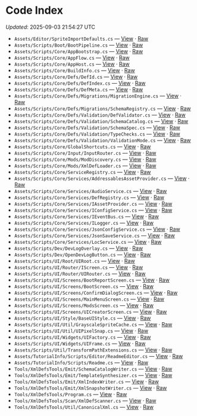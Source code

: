 # Code Index

_Updated_: 2025-09-03 21:54:27 UTC

- `Assets/Editor/SpriteImportDefaults.cs` — [View](https://github.com/Natangry/FantasyColony/blob/main/Assets/Editor/SpriteImportDefaults.cs) · [Raw](https://raw.githubusercontent.com/Natangry/FantasyColony/main/Assets/Editor/SpriteImportDefaults.cs)
- `Assets/Scripts/Boot/BootPipeline.cs` — [View](https://github.com/Natangry/FantasyColony/blob/main/Assets/Scripts/Boot/BootPipeline.cs) · [Raw](https://raw.githubusercontent.com/Natangry/FantasyColony/main/Assets/Scripts/Boot/BootPipeline.cs)
- `Assets/Scripts/Core/AppBootstrap.cs` — [View](https://github.com/Natangry/FantasyColony/blob/main/Assets/Scripts/Core/AppBootstrap.cs) · [Raw](https://raw.githubusercontent.com/Natangry/FantasyColony/main/Assets/Scripts/Core/AppBootstrap.cs)
- `Assets/Scripts/Core/AppFlow.cs` — [View](https://github.com/Natangry/FantasyColony/blob/main/Assets/Scripts/Core/AppFlow.cs) · [Raw](https://raw.githubusercontent.com/Natangry/FantasyColony/main/Assets/Scripts/Core/AppFlow.cs)
- `Assets/Scripts/Core/AppHost.cs` — [View](https://github.com/Natangry/FantasyColony/blob/main/Assets/Scripts/Core/AppHost.cs) · [Raw](https://raw.githubusercontent.com/Natangry/FantasyColony/main/Assets/Scripts/Core/AppHost.cs)
- `Assets/Scripts/Core/BuildInfo.cs` — [View](https://github.com/Natangry/FantasyColony/blob/main/Assets/Scripts/Core/BuildInfo.cs) · [Raw](https://raw.githubusercontent.com/Natangry/FantasyColony/main/Assets/Scripts/Core/BuildInfo.cs)
- `Assets/Scripts/Core/Defs/DefId.cs` — [View](https://github.com/Natangry/FantasyColony/blob/main/Assets/Scripts/Core/Defs/DefId.cs) · [Raw](https://raw.githubusercontent.com/Natangry/FantasyColony/main/Assets/Scripts/Core/Defs/DefId.cs)
- `Assets/Scripts/Core/Defs/DefIndex.cs` — [View](https://github.com/Natangry/FantasyColony/blob/main/Assets/Scripts/Core/Defs/DefIndex.cs) · [Raw](https://raw.githubusercontent.com/Natangry/FantasyColony/main/Assets/Scripts/Core/Defs/DefIndex.cs)
- `Assets/Scripts/Core/Defs/DefMeta.cs` — [View](https://github.com/Natangry/FantasyColony/blob/main/Assets/Scripts/Core/Defs/DefMeta.cs) · [Raw](https://raw.githubusercontent.com/Natangry/FantasyColony/main/Assets/Scripts/Core/Defs/DefMeta.cs)
- `Assets/Scripts/Core/Defs/Migrations/MigrationEngine.cs` — [View](https://github.com/Natangry/FantasyColony/blob/main/Assets/Scripts/Core/Defs/Migrations/MigrationEngine.cs) · [Raw](https://raw.githubusercontent.com/Natangry/FantasyColony/main/Assets/Scripts/Core/Defs/Migrations/MigrationEngine.cs)
- `Assets/Scripts/Core/Defs/Migrations/SchemaRegistry.cs` — [View](https://github.com/Natangry/FantasyColony/blob/main/Assets/Scripts/Core/Defs/Migrations/SchemaRegistry.cs) · [Raw](https://raw.githubusercontent.com/Natangry/FantasyColony/main/Assets/Scripts/Core/Defs/Migrations/SchemaRegistry.cs)
- `Assets/Scripts/Core/Defs/Validation/DefValidator.cs` — [View](https://github.com/Natangry/FantasyColony/blob/main/Assets/Scripts/Core/Defs/Validation/DefValidator.cs) · [Raw](https://raw.githubusercontent.com/Natangry/FantasyColony/main/Assets/Scripts/Core/Defs/Validation/DefValidator.cs)
- `Assets/Scripts/Core/Defs/Validation/SchemaCatalog.cs` — [View](https://github.com/Natangry/FantasyColony/blob/main/Assets/Scripts/Core/Defs/Validation/SchemaCatalog.cs) · [Raw](https://raw.githubusercontent.com/Natangry/FantasyColony/main/Assets/Scripts/Core/Defs/Validation/SchemaCatalog.cs)
- `Assets/Scripts/Core/Defs/Validation/SchemaSpec.cs` — [View](https://github.com/Natangry/FantasyColony/blob/main/Assets/Scripts/Core/Defs/Validation/SchemaSpec.cs) · [Raw](https://raw.githubusercontent.com/Natangry/FantasyColony/main/Assets/Scripts/Core/Defs/Validation/SchemaSpec.cs)
- `Assets/Scripts/Core/Defs/Validation/TypeChecks.cs` — [View](https://github.com/Natangry/FantasyColony/blob/main/Assets/Scripts/Core/Defs/Validation/TypeChecks.cs) · [Raw](https://raw.githubusercontent.com/Natangry/FantasyColony/main/Assets/Scripts/Core/Defs/Validation/TypeChecks.cs)
- `Assets/Scripts/Core/Defs/Validation/ValidationMode.cs` — [View](https://github.com/Natangry/FantasyColony/blob/main/Assets/Scripts/Core/Defs/Validation/ValidationMode.cs) · [Raw](https://raw.githubusercontent.com/Natangry/FantasyColony/main/Assets/Scripts/Core/Defs/Validation/ValidationMode.cs)
- `Assets/Scripts/Core/GlobalShortcuts.cs` — [View](https://github.com/Natangry/FantasyColony/blob/main/Assets/Scripts/Core/GlobalShortcuts.cs) · [Raw](https://raw.githubusercontent.com/Natangry/FantasyColony/main/Assets/Scripts/Core/GlobalShortcuts.cs)
- `Assets/Scripts/Core/Input/InputRouter.cs` — [View](https://github.com/Natangry/FantasyColony/blob/main/Assets/Scripts/Core/Input/InputRouter.cs) · [Raw](https://raw.githubusercontent.com/Natangry/FantasyColony/main/Assets/Scripts/Core/Input/InputRouter.cs)
- `Assets/Scripts/Core/Mods/ModDiscovery.cs` — [View](https://github.com/Natangry/FantasyColony/blob/main/Assets/Scripts/Core/Mods/ModDiscovery.cs) · [Raw](https://raw.githubusercontent.com/Natangry/FantasyColony/main/Assets/Scripts/Core/Mods/ModDiscovery.cs)
- `Assets/Scripts/Core/Mods/XmlDefLoader.cs` — [View](https://github.com/Natangry/FantasyColony/blob/main/Assets/Scripts/Core/Mods/XmlDefLoader.cs) · [Raw](https://raw.githubusercontent.com/Natangry/FantasyColony/main/Assets/Scripts/Core/Mods/XmlDefLoader.cs)
- `Assets/Scripts/Core/ServiceRegistry.cs` — [View](https://github.com/Natangry/FantasyColony/blob/main/Assets/Scripts/Core/ServiceRegistry.cs) · [Raw](https://raw.githubusercontent.com/Natangry/FantasyColony/main/Assets/Scripts/Core/ServiceRegistry.cs)
- `Assets/Scripts/Core/Services/AddressablesAssetProvider.cs` — [View](https://github.com/Natangry/FantasyColony/blob/main/Assets/Scripts/Core/Services/AddressablesAssetProvider.cs) · [Raw](https://raw.githubusercontent.com/Natangry/FantasyColony/main/Assets/Scripts/Core/Services/AddressablesAssetProvider.cs)
- `Assets/Scripts/Core/Services/AudioService.cs` — [View](https://github.com/Natangry/FantasyColony/blob/main/Assets/Scripts/Core/Services/AudioService.cs) · [Raw](https://raw.githubusercontent.com/Natangry/FantasyColony/main/Assets/Scripts/Core/Services/AudioService.cs)
- `Assets/Scripts/Core/Services/DefRegistry.cs` — [View](https://github.com/Natangry/FantasyColony/blob/main/Assets/Scripts/Core/Services/DefRegistry.cs) · [Raw](https://raw.githubusercontent.com/Natangry/FantasyColony/main/Assets/Scripts/Core/Services/DefRegistry.cs)
- `Assets/Scripts/Core/Services/IAssetProvider.cs` — [View](https://github.com/Natangry/FantasyColony/blob/main/Assets/Scripts/Core/Services/IAssetProvider.cs) · [Raw](https://raw.githubusercontent.com/Natangry/FantasyColony/main/Assets/Scripts/Core/Services/IAssetProvider.cs)
- `Assets/Scripts/Core/Services/IConfigService.cs` — [View](https://github.com/Natangry/FantasyColony/blob/main/Assets/Scripts/Core/Services/IConfigService.cs) · [Raw](https://raw.githubusercontent.com/Natangry/FantasyColony/main/Assets/Scripts/Core/Services/IConfigService.cs)
- `Assets/Scripts/Core/Services/IEventBus.cs` — [View](https://github.com/Natangry/FantasyColony/blob/main/Assets/Scripts/Core/Services/IEventBus.cs) · [Raw](https://raw.githubusercontent.com/Natangry/FantasyColony/main/Assets/Scripts/Core/Services/IEventBus.cs)
- `Assets/Scripts/Core/Services/ILogger.cs` — [View](https://github.com/Natangry/FantasyColony/blob/main/Assets/Scripts/Core/Services/ILogger.cs) · [Raw](https://raw.githubusercontent.com/Natangry/FantasyColony/main/Assets/Scripts/Core/Services/ILogger.cs)
- `Assets/Scripts/Core/Services/JsonConfigService.cs` — [View](https://github.com/Natangry/FantasyColony/blob/main/Assets/Scripts/Core/Services/JsonConfigService.cs) · [Raw](https://raw.githubusercontent.com/Natangry/FantasyColony/main/Assets/Scripts/Core/Services/JsonConfigService.cs)
- `Assets/Scripts/Core/Services/JsonSaveService.cs` — [View](https://github.com/Natangry/FantasyColony/blob/main/Assets/Scripts/Core/Services/JsonSaveService.cs) · [Raw](https://raw.githubusercontent.com/Natangry/FantasyColony/main/Assets/Scripts/Core/Services/JsonSaveService.cs)
- `Assets/Scripts/Core/Services/LocService.cs` — [View](https://github.com/Natangry/FantasyColony/blob/main/Assets/Scripts/Core/Services/LocService.cs) · [Raw](https://raw.githubusercontent.com/Natangry/FantasyColony/main/Assets/Scripts/Core/Services/LocService.cs)
- `Assets/Scripts/Dev/DevLogOverlay.cs` — [View](https://github.com/Natangry/FantasyColony/blob/main/Assets/Scripts/Dev/DevLogOverlay.cs) · [Raw](https://raw.githubusercontent.com/Natangry/FantasyColony/main/Assets/Scripts/Dev/DevLogOverlay.cs)
- `Assets/Scripts/Dev/OpenDevLogButton.cs` — [View](https://github.com/Natangry/FantasyColony/blob/main/Assets/Scripts/Dev/OpenDevLogButton.cs) · [Raw](https://raw.githubusercontent.com/Natangry/FantasyColony/main/Assets/Scripts/Dev/OpenDevLogButton.cs)
- `Assets/Scripts/UI/Root/UIRoot.cs` — [View](https://github.com/Natangry/FantasyColony/blob/main/Assets/Scripts/UI/Root/UIRoot.cs) · [Raw](https://raw.githubusercontent.com/Natangry/FantasyColony/main/Assets/Scripts/UI/Root/UIRoot.cs)
- `Assets/Scripts/UI/Router/IScreen.cs` — [View](https://github.com/Natangry/FantasyColony/blob/main/Assets/Scripts/UI/Router/IScreen.cs) · [Raw](https://raw.githubusercontent.com/Natangry/FantasyColony/main/Assets/Scripts/UI/Router/IScreen.cs)
- `Assets/Scripts/UI/Router/UIRouter.cs` — [View](https://github.com/Natangry/FantasyColony/blob/main/Assets/Scripts/UI/Router/UIRouter.cs) · [Raw](https://raw.githubusercontent.com/Natangry/FantasyColony/main/Assets/Scripts/UI/Router/UIRouter.cs)
- `Assets/Scripts/UI/Screens/BootReportScreen.cs` — [View](https://github.com/Natangry/FantasyColony/blob/main/Assets/Scripts/UI/Screens/BootReportScreen.cs) · [Raw](https://raw.githubusercontent.com/Natangry/FantasyColony/main/Assets/Scripts/UI/Screens/BootReportScreen.cs)
- `Assets/Scripts/UI/Screens/BootScreen.cs` — [View](https://github.com/Natangry/FantasyColony/blob/main/Assets/Scripts/UI/Screens/BootScreen.cs) · [Raw](https://raw.githubusercontent.com/Natangry/FantasyColony/main/Assets/Scripts/UI/Screens/BootScreen.cs)
- `Assets/Scripts/UI/Screens/ConfirmDialogScreen.cs` — [View](https://github.com/Natangry/FantasyColony/blob/main/Assets/Scripts/UI/Screens/ConfirmDialogScreen.cs) · [Raw](https://raw.githubusercontent.com/Natangry/FantasyColony/main/Assets/Scripts/UI/Screens/ConfirmDialogScreen.cs)
- `Assets/Scripts/UI/Screens/MainMenuScreen.cs` — [View](https://github.com/Natangry/FantasyColony/blob/main/Assets/Scripts/UI/Screens/MainMenuScreen.cs) · [Raw](https://raw.githubusercontent.com/Natangry/FantasyColony/main/Assets/Scripts/UI/Screens/MainMenuScreen.cs)
- `Assets/Scripts/UI/Screens/ModsScreen.cs` — [View](https://github.com/Natangry/FantasyColony/blob/main/Assets/Scripts/UI/Screens/ModsScreen.cs) · [Raw](https://raw.githubusercontent.com/Natangry/FantasyColony/main/Assets/Scripts/UI/Screens/ModsScreen.cs)
- `Assets/Scripts/UI/Screens/UICreatorScreen.cs` — [View](https://github.com/Natangry/FantasyColony/blob/main/Assets/Scripts/UI/Screens/UICreatorScreen.cs) · [Raw](https://raw.githubusercontent.com/Natangry/FantasyColony/main/Assets/Scripts/UI/Screens/UICreatorScreen.cs)
- `Assets/Scripts/UI/Style/BaseUIStyle.cs` — [View](https://github.com/Natangry/FantasyColony/blob/main/Assets/Scripts/UI/Style/BaseUIStyle.cs) · [Raw](https://raw.githubusercontent.com/Natangry/FantasyColony/main/Assets/Scripts/UI/Style/BaseUIStyle.cs)
- `Assets/Scripts/UI/Util/GrayscaleSpriteCache.cs` — [View](https://github.com/Natangry/FantasyColony/blob/main/Assets/Scripts/UI/Util/GrayscaleSpriteCache.cs) · [Raw](https://raw.githubusercontent.com/Natangry/FantasyColony/main/Assets/Scripts/UI/Util/GrayscaleSpriteCache.cs)
- `Assets/Scripts/UI/Util/UIPixelSnap.cs` — [View](https://github.com/Natangry/FantasyColony/blob/main/Assets/Scripts/UI/Util/UIPixelSnap.cs) · [Raw](https://raw.githubusercontent.com/Natangry/FantasyColony/main/Assets/Scripts/UI/Util/UIPixelSnap.cs)
- `Assets/Scripts/UI/Widgets/UIFactory.cs` — [View](https://github.com/Natangry/FantasyColony/blob/main/Assets/Scripts/UI/Widgets/UIFactory.cs) · [Raw](https://raw.githubusercontent.com/Natangry/FantasyColony/main/Assets/Scripts/UI/Widgets/UIFactory.cs)
- `Assets/Scripts/UI/Widgets/UIFrame.cs` — [View](https://github.com/Natangry/FantasyColony/blob/main/Assets/Scripts/UI/Widgets/UIFrame.cs) · [Raw](https://raw.githubusercontent.com/Natangry/FantasyColony/main/Assets/Scripts/UI/Widgets/UIFrame.cs)
- `Assets/Scripts/Util/TransformPathExtensions.cs` — [View](https://github.com/Natangry/FantasyColony/blob/main/Assets/Scripts/Util/TransformPathExtensions.cs) · [Raw](https://raw.githubusercontent.com/Natangry/FantasyColony/main/Assets/Scripts/Util/TransformPathExtensions.cs)
- `Assets/TutorialInfo/Scripts/Editor/ReadmeEditor.cs` — [View](https://github.com/Natangry/FantasyColony/blob/main/Assets/TutorialInfo/Scripts/Editor/ReadmeEditor.cs) · [Raw](https://raw.githubusercontent.com/Natangry/FantasyColony/main/Assets/TutorialInfo/Scripts/Editor/ReadmeEditor.cs)
- `Assets/TutorialInfo/Scripts/Readme.cs` — [View](https://github.com/Natangry/FantasyColony/blob/main/Assets/TutorialInfo/Scripts/Readme.cs) · [Raw](https://raw.githubusercontent.com/Natangry/FantasyColony/main/Assets/TutorialInfo/Scripts/Readme.cs)
- `Tools/XmlDefsTools/Emit/SchemaCatalogWriter.cs` — [View](https://github.com/Natangry/FantasyColony/blob/main/Tools/XmlDefsTools/Emit/SchemaCatalogWriter.cs) · [Raw](https://raw.githubusercontent.com/Natangry/FantasyColony/main/Tools/XmlDefsTools/Emit/SchemaCatalogWriter.cs)
- `Tools/XmlDefsTools/Emit/TemplateSynthesizer.cs` — [View](https://github.com/Natangry/FantasyColony/blob/main/Tools/XmlDefsTools/Emit/TemplateSynthesizer.cs) · [Raw](https://raw.githubusercontent.com/Natangry/FantasyColony/main/Tools/XmlDefsTools/Emit/TemplateSynthesizer.cs)
- `Tools/XmlDefsTools/Emit/XmlIndexWriter.cs` — [View](https://github.com/Natangry/FantasyColony/blob/main/Tools/XmlDefsTools/Emit/XmlIndexWriter.cs) · [Raw](https://raw.githubusercontent.com/Natangry/FantasyColony/main/Tools/XmlDefsTools/Emit/XmlIndexWriter.cs)
- `Tools/XmlDefsTools/Emit/XmlSnapshotWriter.cs` — [View](https://github.com/Natangry/FantasyColony/blob/main/Tools/XmlDefsTools/Emit/XmlSnapshotWriter.cs) · [Raw](https://raw.githubusercontent.com/Natangry/FantasyColony/main/Tools/XmlDefsTools/Emit/XmlSnapshotWriter.cs)
- `Tools/XmlDefsTools/Program.cs` — [View](https://github.com/Natangry/FantasyColony/blob/main/Tools/XmlDefsTools/Program.cs) · [Raw](https://raw.githubusercontent.com/Natangry/FantasyColony/main/Tools/XmlDefsTools/Program.cs)
- `Tools/XmlDefsTools/Scan/XmlDefScanner.cs` — [View](https://github.com/Natangry/FantasyColony/blob/main/Tools/XmlDefsTools/Scan/XmlDefScanner.cs) · [Raw](https://raw.githubusercontent.com/Natangry/FantasyColony/main/Tools/XmlDefsTools/Scan/XmlDefScanner.cs)
- `Tools/XmlDefsTools/Util/CanonicalXml.cs` — [View](https://github.com/Natangry/FantasyColony/blob/main/Tools/XmlDefsTools/Util/CanonicalXml.cs) · [Raw](https://raw.githubusercontent.com/Natangry/FantasyColony/main/Tools/XmlDefsTools/Util/CanonicalXml.cs)
